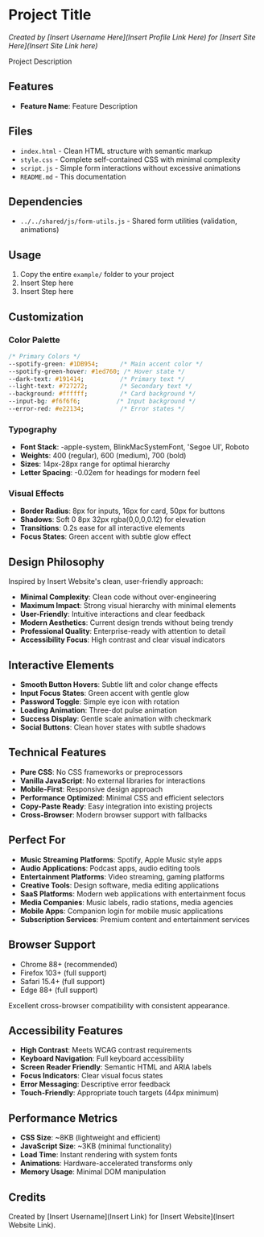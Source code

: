 # Project Title

*Created by [Insert Username Here](Insert Profile Link Here) for [Insert Site Here](Insert Site Link here)*

Project Description

## Features

- **Feature Name**: Feature Description

## Files

- `index.html` - Clean HTML structure with semantic markup
- `style.css` - Complete self-contained CSS with minimal complexity
- `script.js` - Simple form interactions without excessive animations
- `README.md` - This documentation

## Dependencies

- `../../shared/js/form-utils.js` - Shared form utilities (validation, animations)

## Usage

1. Copy the entire `example/` folder to your project
2. Insert Step here
3. Insert Step here

## Customization

### Color Palette
```css
/* Primary Colors */
--spotify-green: #1DB954;      /* Main accent color */
--spotify-green-hover: #1ed760; /* Hover state */
--dark-text: #191414;          /* Primary text */
--light-text: #727272;         /* Secondary text */
--background: #ffffff;         /* Card background */
--input-bg: #f6f6f6;          /* Input background */
--error-red: #e22134;          /* Error states */
```

### Typography
- **Font Stack**: -apple-system, BlinkMacSystemFont, 'Segoe UI', Roboto
- **Weights**: 400 (regular), 600 (medium), 700 (bold)
- **Sizes**: 14px-28px range for optimal hierarchy
- **Letter Spacing**: -0.02em for headings for modern feel

### Visual Effects
- **Border Radius**: 8px for inputs, 16px for card, 50px for buttons
- **Shadows**: Soft 0 8px 32px rgba(0,0,0,0.12) for elevation
- **Transitions**: 0.2s ease for all interactive elements
- **Focus States**: Green accent with subtle glow effect

## Design Philosophy

Inspired by Insert Website's clean, user-friendly approach:
- **Minimal Complexity**: Clean code without over-engineering
- **Maximum Impact**: Strong visual hierarchy with minimal elements
- **User-Friendly**: Intuitive interactions and clear feedback
- **Modern Aesthetics**: Current design trends without being trendy
- **Professional Quality**: Enterprise-ready with attention to detail
- **Accessibility Focus**: High contrast and clear visual indicators

## Interactive Elements

- **Smooth Button Hovers**: Subtle lift and color change effects
- **Input Focus States**: Green accent with gentle glow
- **Password Toggle**: Simple eye icon with rotation
- **Loading Animation**: Three-dot pulse animation
- **Success Display**: Gentle scale animation with checkmark
- **Social Buttons**: Clean hover states with subtle shadows

## Technical Features

- **Pure CSS**: No CSS frameworks or preprocessors
- **Vanilla JavaScript**: No external libraries for interactions
- **Mobile-First**: Responsive design approach
- **Performance Optimized**: Minimal CSS and efficient selectors
- **Copy-Paste Ready**: Easy integration into existing projects
- **Cross-Browser**: Modern browser support with fallbacks

## Perfect For

- **Music Streaming Platforms**: Spotify, Apple Music style apps
- **Audio Applications**: Podcast apps, audio editing tools
- **Entertainment Platforms**: Video streaming, gaming platforms
- **Creative Tools**: Design software, media editing applications
- **SaaS Platforms**: Modern web applications with entertainment focus
- **Media Companies**: Music labels, radio stations, media agencies
- **Mobile Apps**: Companion login for mobile music applications
- **Subscription Services**: Premium content and entertainment services

## Browser Support

- Chrome 88+ (recommended)
- Firefox 103+ (full support)
- Safari 15.4+ (full support)
- Edge 88+ (full support)

Excellent cross-browser compatibility with consistent appearance.

## Accessibility Features

- **High Contrast**: Meets WCAG contrast requirements
- **Keyboard Navigation**: Full keyboard accessibility
- **Screen Reader Friendly**: Semantic HTML and ARIA labels
- **Focus Indicators**: Clear visual focus states
- **Error Messaging**: Descriptive error feedback
- **Touch-Friendly**: Appropriate touch targets (44px minimum)

## Performance Metrics

- **CSS Size**: ~8KB (lightweight and efficient)
- **JavaScript Size**: ~3KB (minimal functionality)
- **Load Time**: Instant rendering with system fonts
- **Animations**: Hardware-accelerated transforms only
- **Memory Usage**: Minimal DOM manipulation

## Credits

Created by [Insert Username](Insert Link) for [Insert Website](Insert Website Link).

